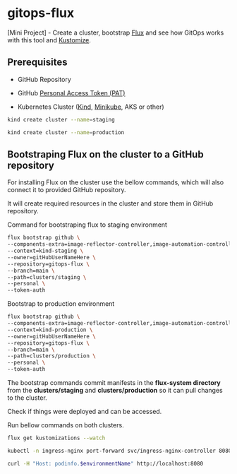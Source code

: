 # gitops-flux

[Mini Project] - Create a cluster, bootstrap [Flux](https://fluxcd.io/flux/) and see how GitOps works with this tool and [Kustomize](https://kubectl.docs.kubernetes.io/).

## Prerequisites

* GitHub Repository

* GitHub [Personal Access Token (PAT)](https://github.com/settings/tokens)

* Kubernetes Cluster ([Kind](https://kind.sigs.k8s.io/), [Minikube](https://minikube.sigs.k8s.io/), AKS or other)

```bash
kind create cluster --name=staging
```

```bash
kind create cluster --name=production
```

## Bootstraping Flux on the cluster to a GitHub repository

For installing Flux on the cluster use the bellow commands, which will also connect it to provided GitHub repository.

It will create required resources in the cluster and store them in GitHub repository.

Command for bootstraping flux to staging environment

```bash
flux bootstrap github \
--components-extra=image-reflector-controller,image-automation-controller \
--context=kind-staging \
--owner=gitHubUserNameHere \
--repository=gitops-flux \
--branch=main \
--path=clusters/staging \
--personal \
--token-auth
```

Bootstrap to production environment

```bash
flux bootstrap github \
--components-extra=image-reflector-controller,image-automation-controller \
--context=kind-production \
--owner=gitHubUserNameHere \
--repository=gitops-flux \
--branch=main \
--path=clusters/production \
--personal \
--token-auth
```

The bootstrap commands commit manifests in the **flux-system directory** from the **clusters/staging** and **clusters/production** so it can pull changes to the cluster.

Check if things were deployed and can be accessed.

Run bellow commands on both clusters.

```bash
flux get kustomizations --watch
```

```bash
kubectl -n ingress-nginx port-forward svc/ingress-nginx-controller 8080:80
```

```bash
curl -H "Host: podinfo.$environmentName" http://localhost:8080
```
